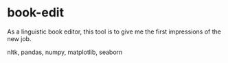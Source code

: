 # book-edit
As a linguistic book editor, this tool is to give me the first impressions of the new job.

nltk, pandas, numpy, matplotlib, seaborn
